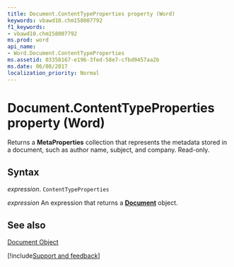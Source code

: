 ```yaml
---
title: Document.ContentTypeProperties property (Word)
keywords: vbawd10.chm158007792
f1_keywords:
- vbawd10.chm158007792
ms.prod: word
api_name:
- Word.Document.ContentTypeProperties
ms.assetid: 03358167-e196-3fed-58e7-cfbd9457aa2b
ms.date: 06/08/2017
localization_priority: Normal
---
```



# Document.ContentTypeProperties property (Word)

Returns a  **MetaProperties** collection that represents the metadata stored in a document, such as author name, subject, and company. Read-only.


## Syntax

_expression_. `ContentTypeProperties`

 _expression_ An expression that returns a **[Document](Word.Document.md)** object.


## See also


[Document Object](Word.Document.md)

[!include[Support and feedback](~/includes/feedback-boilerplate.md)]